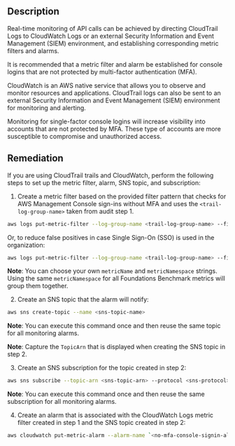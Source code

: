 ## Description

Real-time monitoring of API calls can be achieved by directing CloudTrail Logs to CloudWatch Logs or an external Security Information and Event Management (SIEM) environment, and establishing corresponding metric filters and alarms.

It is recommended that a metric filter and alarm be established for console logins that are not protected by multi-factor authentication (MFA).

CloudWatch is an AWS native service that allows you to observe and monitor resources and applications. CloudTrail logs can also be sent to an external Security Information and Event Management (SIEM) environment for monitoring and alerting.

Monitoring for single-factor console logins will increase visibility into accounts that are not protected by MFA. These type of accounts are more susceptible to compromise and unauthorized access.

## Remediation

If you are using CloudTrail trails and CloudWatch, perform the following steps to set up the metric filter, alarm, SNS topic, and subscription:

1. Create a metric filter based on the provided filter pattern that checks for AWS Management Console sign-ins without MFA and uses the `<trail-log-group-name>` taken from audit step 1.

```bash
aws logs put-metric-filter --log-group-name <trail-log-group-name> --filter-name `<no-mfa-console-signin-metric>` --metric-transformations metricName= `<no-mfa-console-signin-metric>`,metricNamespace='CISBenchmark',metricValue=1 --filter-pattern '{ ($.eventName = "ConsoleLogin") && ($.additionalEventData.MFAUsed != "Yes") }'
```

 Or, to reduce false positives in case Single Sign-On (SSO) is used in the organization:

```bash
aws logs put-metric-filter --log-group-name <trail-log-group-name> --filter-name `<no-mfa-console-signin-metric>` --metric-transformations metricName= `<no-mfa-console-signin-metric>`,metricNamespace='CISBenchmark',metricValue=1 --filter-pattern '{ ($.eventName = "ConsoleLogin") && ($.additionalEventData.MFAUsed != "Yes") && ($.userIdentity.type = "IAMUser") && ($.responseElements.ConsoleLogin = "Success") }'
```

 **Note**: You can choose your own `metricName` and `metricNamespace` strings. Using the same `metricNamespace` for all Foundations Benchmark metrics will group them together.

2. Create an SNS topic that the alarm will notify:

```bash
aws sns create-topic --name <sns-topic-name>
```

 **Note**: You can execute this command once and then reuse the same topic for all monitoring alarms.

 **Note**: Capture the `TopicArn` that is displayed when creating the SNS topic in step 2.

3. Create an SNS subscription for the topic created in step 2:

```bash
aws sns subscribe --topic-arn <sns-topic-arn> --protocol <sns-protocol> --notification-endpoint <sns-subscription-endpoints>
```

 **Note**: You can execute this command once and then reuse the same subscription for all monitoring alarms.

4. Create an alarm that is associated with the CloudWatch Logs metric filter created in step 1 and the SNS topic created in step 2:

```bash
aws cloudwatch put-metric-alarm --alarm-name `<no-mfa-console-signin-alarm>` --metric-name `<no-mfa-console-signin-metric>` --statistic Sum --period 300 --threshold 1 --comparison-operator GreaterThanOrEqualToThreshold --evaluation-periods 1 --namespace 'CISBenchmark' --alarm-actions <sns-topic-arn>
```
